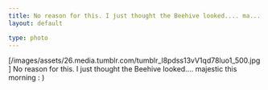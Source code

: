 ```yaml
---
title: No reason for this. I just thought the Beehive looked.... ma...
layout: default

type: photo
---
```


[/images/assets/26.media.tumblr.com/tumblr_l8pdss13vV1qd78luo1_500.jpg] No
reason for this. I just thought the Beehive looked.... majestic this morning :
)

